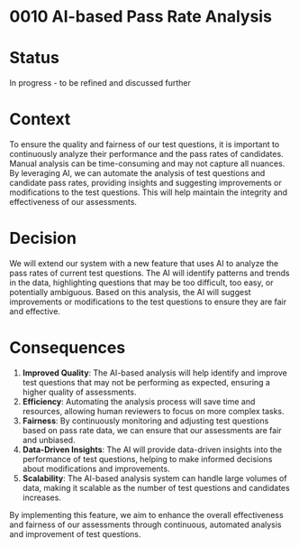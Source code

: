 # 0010 AI-based Pass Rate Analysis

# Status

In progress - to be refined and discussed further

# Context

To ensure the quality and fairness of our test questions, it is important to continuously analyze their performance and the pass rates of candidates. Manual analysis can be time-consuming and may not capture all nuances. By leveraging AI, we can automate the analysis of test questions and candidate pass rates, providing insights and suggesting improvements or modifications to the test questions. This will help maintain the integrity and effectiveness of our assessments.

# Decision

We will extend our system with a new feature that uses AI to analyze the pass rates of current test questions. The AI will identify patterns and trends in the data, highlighting questions that may be too difficult, too easy, or potentially ambiguous. Based on this analysis, the AI will suggest improvements or modifications to the test questions to ensure they are fair and effective.

# Consequences

1. **Improved Quality**: The AI-based analysis will help identify and improve test questions that may not be performing as expected, ensuring a higher quality of assessments.
2. **Efficiency**: Automating the analysis process will save time and resources, allowing human reviewers to focus on more complex tasks.
3. **Fairness**: By continuously monitoring and adjusting test questions based on pass rate data, we can ensure that our assessments are fair and unbiased.
4. **Data-Driven Insights**: The AI will provide data-driven insights into the performance of test questions, helping to make informed decisions about modifications and improvements.
5. **Scalability**: The AI-based analysis system can handle large volumes of data, making it scalable as the number of test questions and candidates increases.

By implementing this feature, we aim to enhance the overall effectiveness and fairness of our assessments through continuous, automated analysis and improvement of test questions.
